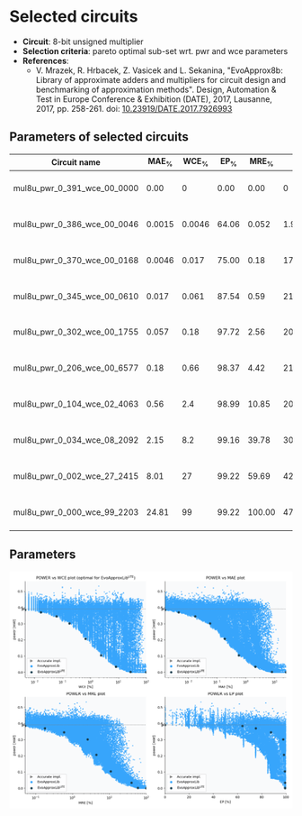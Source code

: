 
Selected circuits
===================
 - **Circuit**: 8-bit unsigned multiplier
 - **Selection criteria**: pareto optimal sub-set wrt. pwr and wce parameters
 - **References**: 
   - V. Mrazek, R. Hrbacek, Z. Vasicek and L. Sekanina, "EvoApprox8b: Library of approximate adders and multipliers for circuit design and benchmarking of approximation methods". Design, Automation & Test in Europe Conference & Exhibition (DATE), 2017, Lausanne, 2017, pp. 258-261. doi: [10.23919/DATE.2017.7926993](https://dx.doi.org/10.23919/DATE.2017.7926993)


Parameters of selected circuits
----------------------------

| Circuit name | MAE<sub>%</sub> | WCE<sub>%</sub> | EP<sub>%</sub> | MRE<sub>%</sub> | MSE | Download |
| --- |  --- | --- | --- | --- | --- | --- | 
| mul8u_pwr_0_391_wce_00_0000 | 0.00 | 0 | 0.00 | 0.00 | 0 |  [[Verilog<sub>generic</sub>](mul8u_pwr_0_391_wce_00_0000_gen.v)] [[Verilog<sub>PDK45</sub>](mul8u_pwr_0_391_wce_00_0000_pdk45.v)]  [[C](mul8u_pwr_0_391_wce_00_0000.c)] |
| mul8u_pwr_0_386_wce_00_0046 | 0.0015 | 0.0046 | 64.06 | 0.052 | 1.9 |  [[Verilog<sub>generic</sub>](mul8u_pwr_0_386_wce_00_0046_gen.v)] [[Verilog<sub>PDK45</sub>](mul8u_pwr_0_386_wce_00_0046_pdk45.v)]  [[C](mul8u_pwr_0_386_wce_00_0046.c)] |
| mul8u_pwr_0_370_wce_00_0168 | 0.0046 | 0.017 | 75.00 | 0.18 | 17 |  [[Verilog<sub>generic</sub>](mul8u_pwr_0_370_wce_00_0168_gen.v)] [[Verilog<sub>PDK45</sub>](mul8u_pwr_0_370_wce_00_0168_pdk45.v)]  [[C](mul8u_pwr_0_370_wce_00_0168.c)] |
| mul8u_pwr_0_345_wce_00_0610 | 0.017 | 0.061 | 87.54 | 0.59 | 212 |  [[Verilog<sub>generic</sub>](mul8u_pwr_0_345_wce_00_0610_gen.v)] [[Verilog<sub>PDK45</sub>](mul8u_pwr_0_345_wce_00_0610_pdk45.v)]  [[C](mul8u_pwr_0_345_wce_00_0610.c)] |
| mul8u_pwr_0_302_wce_00_1755 | 0.057 | 0.18 | 97.72 | 2.56 | 2008 |  [[Verilog<sub>generic</sub>](mul8u_pwr_0_302_wce_00_1755_gen.v)] [[Verilog<sub>PDK45</sub>](mul8u_pwr_0_302_wce_00_1755_pdk45.v)]  [[C](mul8u_pwr_0_302_wce_00_1755.c)] |
| mul8u_pwr_0_206_wce_00_6577 | 0.18 | 0.66 | 98.37 | 4.42 | 21037 |  [[Verilog<sub>generic</sub>](mul8u_pwr_0_206_wce_00_6577_gen.v)] [[Verilog<sub>PDK45</sub>](mul8u_pwr_0_206_wce_00_6577_pdk45.v)]  [[C](mul8u_pwr_0_206_wce_00_6577.c)] |
| mul8u_pwr_0_104_wce_02_4063 | 0.56 | 2.4 | 98.99 | 10.85 | 209723 |  [[Verilog<sub>generic</sub>](mul8u_pwr_0_104_wce_02_4063_gen.v)] [[Verilog<sub>PDK45</sub>](mul8u_pwr_0_104_wce_02_4063_pdk45.v)]  [[C](mul8u_pwr_0_104_wce_02_4063.c)] |
| mul8u_pwr_0_034_wce_08_2092 | 2.15 | 8.2 | 99.16 | 39.78 | 3086511 |  [[Verilog<sub>generic</sub>](mul8u_pwr_0_034_wce_08_2092_gen.v)] [[Verilog<sub>PDK45</sub>](mul8u_pwr_0_034_wce_08_2092_pdk45.v)]  [[C](mul8u_pwr_0_034_wce_08_2092.c)] |
| mul8u_pwr_0_002_wce_27_2415 | 8.01 | 27 | 99.22 | 59.69 | 42811074 |  [[Verilog<sub>generic</sub>](mul8u_pwr_0_002_wce_27_2415_gen.v)] [[Verilog<sub>PDK45</sub>](mul8u_pwr_0_002_wce_27_2415_pdk45.v)]  [[C](mul8u_pwr_0_002_wce_27_2415.c)] |
| mul8u_pwr_0_000_wce_99_2203 | 24.81 | 99 | 99.22 | 100.00 | 471649806 |  [[Verilog<sub>generic</sub>](mul8u_pwr_0_000_wce_99_2203_gen.v)] [[Verilog<sub>PDK45</sub>](mul8u_pwr_0_000_wce_99_2203_pdk45.v)]  [[C](mul8u_pwr_0_000_wce_99_2203.c)] |
    
Parameters
--------------
![Parameters figure](fig.png)
             